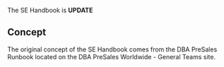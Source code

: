 The SE Handbook is **UPDATE**

## Concept
The original concept of the SE Handbook comes from the DBA PreSales Runbook located on the DBA PreSales Worldwide - General Teams site.  
